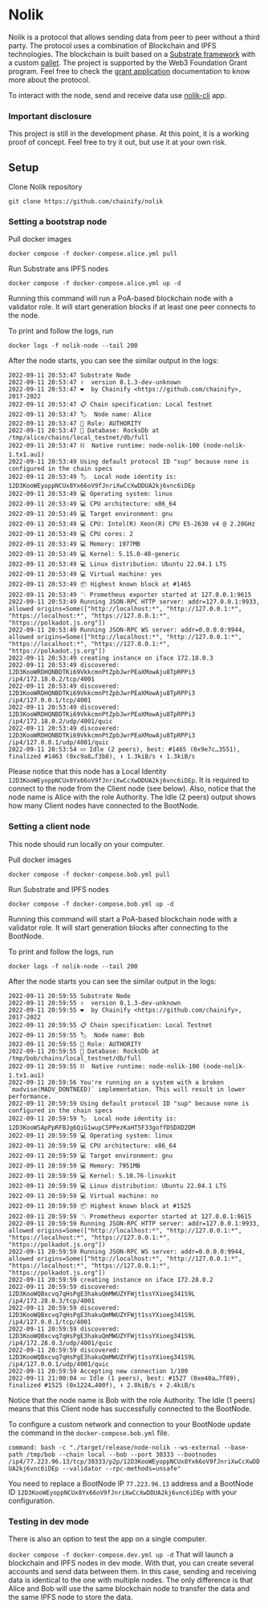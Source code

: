# Nolik

Nolik is a protocol that allows sending data from peer to peer without a third party.
The protocol uses a combination of Blockchain and IPFS technologies.
The blockchain is built based on a [Substrate framework](https://github.com/chainify/substrate-nolik-dev.git) with a custom [pallet](https://github.com/chainify/pallet-nolik.git).
The project is supported by the Web3 Foundation Grant program.
Feel free to check the [grant application](https://github.com/w3f/Grants-Program/blob/master/applications/Nolik.md) documentation to know more about the protocol.

To interact with the node, send and receive data use [nolik-cli](https://github.com/chainify/nolik-cli.git) app.

### Important disclosure
This project is still in the development phase.
At this point, it is a working proof of concept.
Feel free to try it out, but use it at your own risk.


## Setup
Clone Nolik repository
 
`git clone https://github.com/chainify/nolik`

### Setting a bootstrap node
 
Pull docker images
 
`docker compose -f docker-compose.alice.yml pull`

Run Substrate ans IPFS nodes

`docker compose -f docker-compose.alice.yml up -d`

Running this command will run a PoA-based blockchain node with a validator role.
It will start generation blocks if at least one peer connects to the node.

To print and follow the logs, run

`docker logs -f nolik-node --tail 200`

After the node starts, you can see the similar output in the logs:
```
2022-09-11 20:53:47 Substrate Node
2022-09-11 20:53:47 ✌️  version 0.1.3-dev-unknown
2022-09-11 20:53:47 ❤️  by Chainify <https://github.com/chainify>, 2017-2022
2022-09-11 20:53:47 📋 Chain specification: Local Testnet
2022-09-11 20:53:47 🏷  Node name: Alice
2022-09-11 20:53:47 👤 Role: AUTHORITY
2022-09-11 20:53:47 💾 Database: RocksDb at /tmp/alice/chains/local_testnet/db/full
2022-09-11 20:53:47 ⛓  Native runtime: node-nolik-100 (node-nolik-1.tx1.au1)
2022-09-11 20:53:49 Using default protocol ID "sup" because none is configured in the chain specs
2022-09-11 20:53:49 🏷  Local node identity is: 12D3KooWEyoppNCUx8Yx66oV9fJnriXwCcXwDDUA2kj6vnc6iDEp
2022-09-11 20:53:49 💻 Operating system: linux
2022-09-11 20:53:49 💻 CPU architecture: x86_64
2022-09-11 20:53:49 💻 Target environment: gnu
2022-09-11 20:53:49 💻 CPU: Intel(R) Xeon(R) CPU E5-2630 v4 @ 2.20GHz
2022-09-11 20:53:49 💻 CPU cores: 2
2022-09-11 20:53:49 💻 Memory: 1977MB
2022-09-11 20:53:49 💻 Kernel: 5.15.0-40-generic
2022-09-11 20:53:49 💻 Linux distribution: Ubuntu 22.04.1 LTS
2022-09-11 20:53:49 💻 Virtual machine: yes
2022-09-11 20:53:49 📦 Highest known block at #1465
2022-09-11 20:53:49 〽️ Prometheus exporter started at 127.0.0.1:9615
2022-09-11 20:53:49 Running JSON-RPC HTTP server: addr=127.0.0.1:9933, allowed origins=Some(["http://localhost:*", "http://127.0.0.1:*", "https://localhost:*", "https://127.0.0.1:*", "https://polkadot.js.org"])
2022-09-11 20:53:49 Running JSON-RPC WS server: addr=0.0.0.0:9944, allowed origins=Some(["http://localhost:*", "http://127.0.0.1:*", "https://localhost:*", "https://127.0.0.1:*", "https://polkadot.js.org"])
2022-09-11 20:53:49 creating instance on iface 172.18.0.3
2022-09-11 20:53:49 discovered: 12D3KooWRDHQNBDTKi69VkkcmnPtZpbJwrPEaXMowAju8TpRPPi3 /ip4/172.18.0.2/tcp/4001
2022-09-11 20:53:49 discovered: 12D3KooWRDHQNBDTKi69VkkcmnPtZpbJwrPEaXMowAju8TpRPPi3 /ip4/127.0.0.1/tcp/4001
2022-09-11 20:53:49 discovered: 12D3KooWRDHQNBDTKi69VkkcmnPtZpbJwrPEaXMowAju8TpRPPi3 /ip4/172.18.0.2/udp/4001/quic
2022-09-11 20:53:49 discovered: 12D3KooWRDHQNBDTKi69VkkcmnPtZpbJwrPEaXMowAju8TpRPPi3 /ip4/127.0.0.1/udp/4001/quic
2022-09-11 20:53:54 💤 Idle (2 peers), best: #1465 (0x9e7c…3551), finalized #1463 (0xc9a8…f3b8), ⬇ 1.3kiB/s ⬆ 1.3kiB/s
```

Please notice that this node has a Local Identity `12D3KooWEyoppNCUx8Yx66oV9fJnriXwCcXwDDUA2kj6vnc6iDEp`.
It is required to connect to the node from the Client node (see below).
Also, notice that the node name is Alice with the role Authority.
The Idle (2 peers) output shows how many Client nodes have connected to the BootNode.

### Setting a client node
This node should run locally on your computer.

Pull docker images

`docker compose -f docker-compose.bob.yml pull`

Run Substrate and IPFS nodes

`docker compose -f docker-compose.bob.yml up -d`

Running this command will start a PoA-based blockchain node with a validator role. 
It will start generation blocks after connecting to the BootNode.

To print and follow the logs, run

`docker logs -f nolik-node --tail 200`

After the node starts you can see the similar output in the logs:

```
2022-09-11 20:59:55 Substrate Node
2022-09-11 20:59:55 ✌️  version 0.1.3-dev-unknown
2022-09-11 20:59:55 ❤️  by Chainify <https://github.com/chainify>, 2017-2022
2022-09-11 20:59:55 📋 Chain specification: Local Testnet
2022-09-11 20:59:55 🏷  Node name: Bob
2022-09-11 20:59:55 👤 Role: AUTHORITY
2022-09-11 20:59:55 💾 Database: RocksDb at /tmp/bob/chains/local_testnet/db/full
2022-09-11 20:59:55 ⛓  Native runtime: node-nolik-100 (node-nolik-1.tx1.au1)
2022-09-11 20:59:56 You're running on a system with a broken `madvise(MADV_DONTNEED)` implementation. This will result in lower performance.
2022-09-11 20:59:59 Using default protocol ID "sup" because none is configured in the chain specs
2022-09-11 20:59:59 🏷  Local node identity is: 12D3KooWSApPpRFBJg6QiG1wupC5PPezKaHT5F33goffDSDXD2DM
2022-09-11 20:59:59 💻 Operating system: linux
2022-09-11 20:59:59 💻 CPU architecture: x86_64
2022-09-11 20:59:59 💻 Target environment: gnu
2022-09-11 20:59:59 💻 Memory: 7951MB
2022-09-11 20:59:59 💻 Kernel: 5.10.76-linuxkit
2022-09-11 20:59:59 💻 Linux distribution: Ubuntu 22.04.1 LTS
2022-09-11 20:59:59 💻 Virtual machine: no
2022-09-11 20:59:59 📦 Highest known block at #1525
2022-09-11 20:59:59 〽️ Prometheus exporter started at 127.0.0.1:9615
2022-09-11 20:59:59 Running JSON-RPC HTTP server: addr=127.0.0.1:9933, allowed origins=Some(["http://localhost:*", "http://127.0.0.1:*", "https://localhost:*", "https://127.0.0.1:*", "https://polkadot.js.org"])
2022-09-11 20:59:59 Running JSON-RPC WS server: addr=0.0.0.0:9944, allowed origins=Some(["http://localhost:*", "http://127.0.0.1:*", "https://localhost:*", "https://127.0.0.1:*", "https://polkadot.js.org"])
2022-09-11 20:59:59 creating instance on iface 172.28.0.2
2022-09-11 20:59:59 discovered: 12D3KooWQBxcvq7qHsPgE3hakuQmMWUZYFWjt1ssYXioeg341S9L /ip4/172.28.0.3/tcp/4001
2022-09-11 20:59:59 discovered: 12D3KooWQBxcvq7qHsPgE3hakuQmMWUZYFWjt1ssYXioeg341S9L /ip4/127.0.0.1/tcp/4001
2022-09-11 20:59:59 discovered: 12D3KooWQBxcvq7qHsPgE3hakuQmMWUZYFWjt1ssYXioeg341S9L /ip4/172.28.0.3/udp/4001/quic
2022-09-11 20:59:59 discovered: 12D3KooWQBxcvq7qHsPgE3hakuQmMWUZYFWjt1ssYXioeg341S9L /ip4/127.0.0.1/udp/4001/quic
2022-09-11 20:59:59 Accepting new connection 1/100
2022-09-11 21:00:04 💤 Idle (1 peers), best: #1527 (0xe40a…7f89), finalized #1525 (0x1224…400f), ⬇ 2.8kiB/s ⬆ 2.4kiB/s
```

Notice that the node name is Bob with the role Authority.
The Idle (1 peers) means that this Client node has successfully connected to the BootNode.

To configure a custom network and connection to your BootNode update the command in the `docker-compose.bob.yml` file.

`command: bash -c "./target/release/node-nolik --ws-external --base-path /tmp/bob --chain local --bob --port 30333 --bootnodes /ip4/77.223.96.13/tcp/30333/p2p/12D3KooWEyoppNCUx8Yx66oV9fJnriXwCcXwDDUA2kj6vnc6iDEp --validator --rpc-methods=unsafe"`

You need to replace a BootNode IP `77.223.96.13` address and a BootNode ID `12D3KooWEyoppNCUx8Yx66oV9fJnriXwCcXwDDUA2kj6vnc6iDEp` with your configuration.

### Testing in dev mode

There is also an option to test the app on a single computer.

`docker compose -f docker-compose.dev.yml up -d`
That will launch a blockchain and IPFS nodes in dev mode.
With that, you can create several accounts and send data between them.
In this case, sending and receiving data is identical to the one with multiple nodes.
The only difference is that Alice and Bob will use the same blockchain node to transfer the data and the same IPFS node to store the data.

